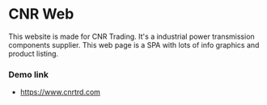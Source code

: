 # CNR Web 
This website is made for CNR Trading. It's a industrial power transmission components supplier. This web page is a SPA with lots of info graphics and product listing. 



### Demo link
- https://www.cnrtrd.com
